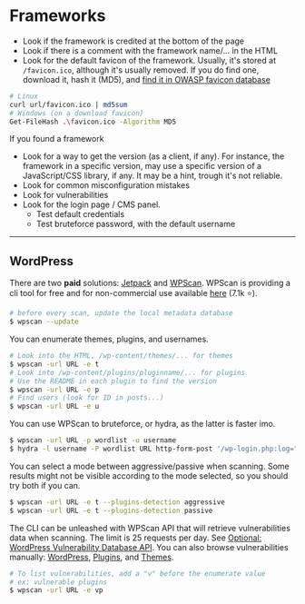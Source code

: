# Frameworks

<div class="row row-cols-md-2"><div>

* Look if the framework is credited at the bottom of the page
* Look if there is a comment with the framework name/... in the HTML
* Look for the default favicon of the framework. Usually, it's stored at `/favicon.ico`, although it's usually removed. If you do find one, download it, hash it (MD5), and [find it in OWASP favicon database](https://wiki.owasp.org/index.php/OWASP_favicon_database)

```bash
# Linux
curl url/favicon.ico | md5sum
# Windows (on a download favicon)
Get-FileHash .\favicon.ico -Algorithm MD5
```

</div><div>

If you found a framework

* Look for a way to get the version (as a client, if any). For instance, the framework in a specific version, may use a specific version of a JavaScript/CSS library, if any. It may be a hint, trough it's not reliable.
* Look for common misconfiguration mistakes
* Look for vulnerabilities
* Look for the login page / CMS panel.
    * Test default credentials
    * Test bruteforce password, with the default username
</div></div>

<hr class="sep-both">

## WordPress

<div class="row row-cols-md-2"><div>

There are two **paid** solutions: [Jetpack](https://jetpack.com/) and [WPScan](https://wpscan.com/). WPScan is providing a cli tool for free and for non-commercial use available [here](https://wpscan.com/wordpress-security-scanner) (7.1k ⭐).

```bash
# before every scan, update the local metadata database
$ wpscan --update
```

You can enumerate themes, plugins, and usernames.

```bash
# Look into the HTML, /wp-content/themes/... for themes
$ wpscan -url URL -e t
# Look into /wp-content/plugins/pluginname/... for plugins
# Use the README in each plugin to find the version
$ wpscan -url URL -e p
# Find users (look for ID in posts...)
$ wpscan -url URL -e u
```

You can use WPScan to bruteforce, or hydra, as the latter is faster imo.

```bash
$ wpscan -url URL -p wordlist -u username
$ hydra -l username -P wordlist URL http-form-post '/wp-login.php:log=^USER^&pwd=^PASS^&wp-submit=Log In&testcookie=1:S=Location' -V
```
</div><div>

You can select a mode between aggressive/passive when scanning. Some results might not be visible according to the mode selected, so you should try both if you can.

```bash
$ wpscan -url URL -e t --plugins-detection aggressive
$ wpscan -url URL -e t --plugins-detection passive
```

The CLI can be unleashed with WPScan API that will retrieve vulnerabilities data when scanning. The limit is 25 requests per day. See [Optional: WordPress Vulnerability Database API](https://github.com/wpscanteam/wpscan/wiki/WPScan-User-Documentation#optional-wordpress-vulnerability-database-api). You can also browse vulnerabilities manually: [WordPress](https://wpscan.com/wordpresses), [Plugins](https://wpscan.com/plugins), and [Themes](https://wpscan.com/themes).

```bash
# To list vulnerabilities, add a "v" before the enumerate value
# ex: vulnerable plugins
$ wpscan -url URL -e vp
```
</div></div>